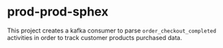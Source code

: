 # prod-prod-sphex

This project creates a kafka consumer to parse `order_checkout_completed`
activities in order to track customer products purchased data.
